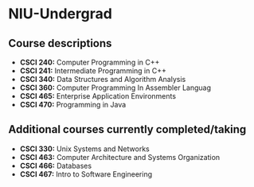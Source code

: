 # NIU-Undergrad

## Course descriptions
- **CSCI 240:** Computer Programming in C++
- **CSCI 241:** Intermediate Programming in C++
- **CSCI 340:** Data Structures and Algorithm Analysis
- **CSCI 360:** Computer Programming In Assembler Languag
- **CSCI 465:** Enterprise Application Environments
- **CSCI 470:** Programming in Java

## Additional courses currently completed/taking
- **CSCI 330:** Unix Systems and Networks
- **CSCI 463:** Computer Architecture and Systems Organization
- **CSCI 466:** Databases
- **CSCI 467:** Intro to Software Engineering
